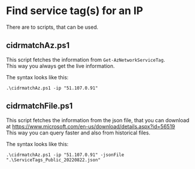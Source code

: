 # Find service tag(s) for an IP

There are to scripts, that can be used.

## cidrmatchAz.ps1

This script fetches the information from ``Get-AzNetworkServiceTag``. \
This way you always get the live information.

The syntax looks like this:
```pwsh
.\cidrmatchAz.ps1 -ip "51.107.0.91"
```

## cidrmatchFile.ps1

This script fetches the information from the json file, that you can download at https://www.microsoft.com/en-us/download/details.aspx?id=56519 \
This way you can query faster and also from historical files.

The syntax looks like this:
```pwsh
.\cidrmatchAz.ps1 -ip "51.107.0.91" -jsonFile ".\ServiceTags_Public_20220822.json"
```
